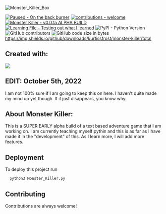 ![Monster_Killer_Box](https://user-images.githubusercontent.com/113222022/189575173-cce613b2-48a9-4dda-9d3b-af7f08cdbcf3.png)

[![Paused - On the back burner](https://img.shields.io/badge/Paused-On_the_back_burner-ff0000)](https://)  [![contributions - welcome](https://img.shields.io/badge/contributions-welcome-blue)](/CONTRIBUTING.md "Go to contributions doc")  [![Monster Killer - v0.0.1a ALPHA BUILD](https://img.shields.io/badge/Monster_Killer-v0.0.1a_ALPHA_BUILD-2ea44f)](https://) [![Learning File - Testing out what I learned](https://img.shields.io/badge/Learning_File-Testing_out_what_I_learned-2ea44f)](https://) ![PyPI - Python Version](https://img.shields.io/pypi/pyversions/3)  ![GitHub contributors](https://img.shields.io/github/contributors/kurtissfrost/Monster-Killer)  ![GitHub code size in bytes](https://img.shields.io/github/languages/code-size/kurtissfrost/Monster-Killer)  https://img.shields.io/github/downloads/kurtissfrost/monster-killer/total



## Created with:
<img src="https://img.shields.io/badge/Python-3670A0?style=for-the-badge&logo=python&logoColor=ffdd54">


## EDIT: October 5th, 2022
I am not 100% sure if I am going to keep this on here. I haven't quite made my mind up yet though. If it just disappears, you know why.

## About Monster Killer:

This is a SUPER EARLY alpha build of a text based adventure game that I am working on. I am currently teaching myself pythin and this is as far as I have made it in the "development" of this. As I learn more, I will add more features.

## Deployment <br />

To deploy this project run

```bash
  python3 Monster_Killer.py
```

## Contributing

Contributions are always welcome!
